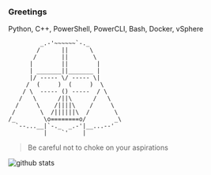 ### Greetings

Python, C++, PowerShell, PowerCLI, Bash, Docker, vSphere 



```
         _.-'~~~~~~`-._                                                    
        /      ||      \                                                   
       /       ||       \      
      |        ||        |                                  
      | _______||_______ |                                                 
      |/ ----- \/ ----- \|                                                 
     /  (     )  (     )  \                                                
    / \  ----- () -----  / \                                               
   /   \      /||\      /   \                                              
  /     \    /||||\    /     \   
 /       \  /||||||\  /       \                                            
/_        \o========o/        _\                                           
  `--...__|`-._  _.-'|__...--'                                             
          |    `'    |         
```
> Be careful not to choke on your aspirations



![github stats](https://github-readme-stats.vercel.app/api?username=liudix&show_icons=true)
